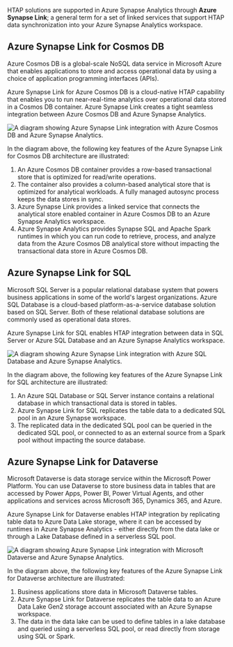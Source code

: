 HTAP solutions are supported in Azure Synapse Analytics through **Azure Synapse Link**; a general term for a set of linked services that support HTAP data synchronization into your Azure Synapse Analytics workspace.

## Azure Synapse Link for Cosmos DB

Azure Cosmos DB is a global-scale NoSQL data service in Microsoft Azure that enables applications to store and access operational data by using a choice of application programming interfaces (APIs).

Azure Synapse Link for Azure Cosmos DB is a cloud-native HTAP capability that enables you to run near-real-time analytics over operational data stored in a Cosmos DB container. Azure Synapse Link creates a tight seamless integration between Azure Cosmos DB and Azure Synapse Analytics.

![A diagram showing Azure Synapse Link integration with Azure Cosmos DB and Azure Synapse Analytics.](../media/synapse-link-cosmos-db.png)

In the diagram above, the following key features of the Azure Synapse Link for Cosmos DB architecture are illustrated:

1. An Azure Cosmos DB container provides a row-based transactional store that is optimized for read/write operations.
2. The container also provides a column-based analytical store that is optimized for analytical workloads. A fully managed autosync process keeps the data stores in sync.
3. Azure Synapse Link provides a linked service that connects the analytical store enabled container in Azure Cosmos DB to an Azure Synapse Analytics workspace.
4. Azure Synapse Analytics provides Synapse SQL and Apache Spark runtimes in which you can run code to retrieve, process, and analyze data from the Azure Cosmos DB analytical store without impacting the transactional data store in Azure Cosmos DB.

## Azure Synapse Link for SQL

Microsoft SQL Server is a popular relational database system that powers business applications in some of the world's largest organizations. Azure SQL Database is a cloud-based platform-as-a-service database solution based on SQL Server. Both of these relational database solutions are commonly used as operational data stores.

Azure Synapse Link for SQL enables HTAP integration between data in SQL Server or Azure SQL Database and an Azure Synapse Analytics workspace.

![A diagram showing Azure Synapse Link integration with Azure SQL Database and Azure Synapse Analytics.](../media/synapse-link-sql.png)

In the diagram above, the following key features of the Azure Synapse Link for SQL architecture are illustrated:

1. An Azure SQL Database or SQL Server instance contains a relational database in which transactional data is stored in tables.
2. Azure Synapse Link for SQL replicates the table data to a dedicated SQL pool in an Azure Synapse workspace.
3. The replicated data in the dedicated SQL pool can be queried in the dedicated SQL pool, or connected to as an external source from a Spark pool without impacting the source database.

## Azure Synapse Link for Dataverse

Microsoft Dataverse is data storage service within the Microsoft Power Platform. You can use Dataverse to store business data in tables that are accessed by Power Apps, Power BI, Power Virtual Agents, and other applications and services across Microsoft 365, Dynamics 365, and Azure.

Azure Synapse Link for Dataverse enables HTAP integration by replicating table data to Azure Data Lake storage, where it can be accessed by runtimes in Azure Synapse Analytics - either directly from the data lake or through a Lake Database defined in a serverless SQL pool.

![A diagram showing Azure Synapse Link integration with Microsoft Dataverse and Azure Synapse Analytics.](../media/synapse-link-dataverse.png)

In the diagram above, the following key features of the Azure Synapse Link for Dataverse architecture are illustrated:

1. Business applications store data in Microsoft Dataverse tables.
2. Azure Synapse Link for Dataverse replicates the table data to an Azure Data Lake Gen2 storage account associated with an Azure Synapse workspace.
3. The data in the data lake can be used to define tables in a lake database and queried using a serverless SQL pool, or read directly from storage using SQL or Spark.
